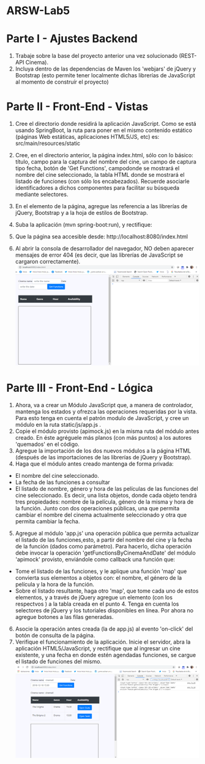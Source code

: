 # ARSW-Lab5
# Parte I - Ajustes Backend

1. Trabaje sobre la base del proyecto anterior una vez solucionado (REST-API Cinema).
2. Incluya dentro de las dependencias de Maven los 'webjars' de jQuery y Bootstrap (esto permite tener localmente dichas librerías de JavaScript al momento de construír el proyecto)

# Parte II - Front-End - Vistas

1. Cree el directorio donde residirá la aplicación JavaScript. Como se está usando SpringBoot, la ruta para poner en el mismo contenido estático (páginas Web estáticas, aplicaciones HTML5/JS, etc) es: src/main/resources/static
2. Cree, en el directorio anterior, la página index.html, sólo con lo básico: título, campo para la captura del nombre del cine, un campo de captura tipo fecha, botón de 'Get Functions', campodonde se mostrará el nombre del cine seleccionado, la tabla HTML donde se mostrará el listado de funciones (con sólo los encabezados). Recuerde asociarle identificadores a dichos componentes para facilitar su búsqueda mediante selectores.
3. En el elemento <head> de la página, agregue las referencia a las librerías de jQuery, Bootstrap y a la hoja de estilos de Bootstrap.
4. Suba la aplicación (mvn spring-boot:run), y rectifique:
  
1. Que la página sea accesible desde: http://localhost:8080/index.html
2. Al abrir la consola de desarrollador del navegador, NO deben aparecer mensajes de error 404 (es decir, que las librerías de JavaScript se cargaron correctamente).
![](https://github.com/juancamilo399/ARSW-Lab5/blob/master/CINEMA%20II/img/parte2index.PNG)

# Parte III - Front-End - Lógica

1. Ahora, va a crear un Módulo JavaScript que, a manera de controlador, mantenga los estados y ofrezca las operaciones requeridas por la vista. Para esto tenga en cuenta el patrón modulo de JavaScript, y cree un módulo en la ruta static/js/app.js .
2. Copie el módulo provisto (apimock.js) en la misma ruta del módulo antes creado. En éste agréguele más planos (con más puntos) a los autores 'quemados' en el código.
3. Agregue la importación de los dos nuevos módulos a la página HTML (después de las importaciones de las librerías de jQuery y Bootstrap).
4. Haga que el módulo antes creado mantenga de forma privada:
* El nombre del cine seleccionado.
* La fecha de las funciones a consultar
* El listado de nombre, género y hora de las películas de las funciones del cine seleccionado. Es decir, una lista objetos, donde cada objeto tendrá tres propiedades: nombre de la película, género de la misma y hora de la función.
Junto con dos operaciones públicas, una que permita cambiar el nombre del cinema actualmente seleccionado y otra que permita cambiar la fecha.
5. Agregue al módulo 'app.js' una operación pública que permita actualizar el listado de las funciones,esto, a partir del nombre del cine y la fecha de la función (dados como parámetro). Para hacerlo, dicha operación debe invocar la operación 'getFunctionsByCinemaAndDate' del módulo 'apimock' provisto, enviándole como callback una función que:
* Tome el listado de las funciones, y le aplique una función 'map' que convierta sus elementos a objetos con: el nombre, el género de la película y la hora de la función.
* Sobre el listado resultante, haga otro 'map', que tome cada uno de estos elementos, y a través de jQuery agregue un elemento <tr> (con los respectvos <td>) a la tabla creada en el punto 4. Tenga en cuenta los selectores de jQuery y los tutoriales disponibles en línea. Por ahora no agregue botones a las filas generadas.
6. Asocie la operación antes creada (la de app.js) al evento 'on-click' del botón de consulta de la página.
7. Verifique el funcionamiento de la aplicación. Inicie el servidor, abra la aplicación HTML5/JavaScript, y rectifique que al ingresar un cine existente, y una fecha en donde estén agendadas funciones, se cargue el listado de funciones del mismo.
![](https://github.com/juancamilo399/ARSW-Lab5/blob/master/CINEMA%20II/img/parte3funcionamiento.PNG)
